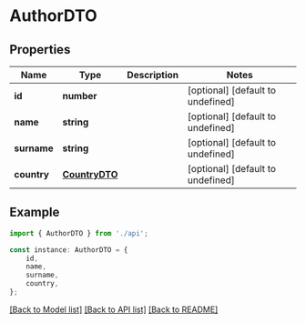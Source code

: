 # AuthorDTO


## Properties

Name | Type | Description | Notes
------------ | ------------- | ------------- | -------------
**id** | **number** |  | [optional] [default to undefined]
**name** | **string** |  | [optional] [default to undefined]
**surname** | **string** |  | [optional] [default to undefined]
**country** | [**CountryDTO**](CountryDTO.md) |  | [optional] [default to undefined]

## Example

```typescript
import { AuthorDTO } from './api';

const instance: AuthorDTO = {
    id,
    name,
    surname,
    country,
};
```

[[Back to Model list]](../README.md#documentation-for-models) [[Back to API list]](../README.md#documentation-for-api-endpoints) [[Back to README]](../README.md)
